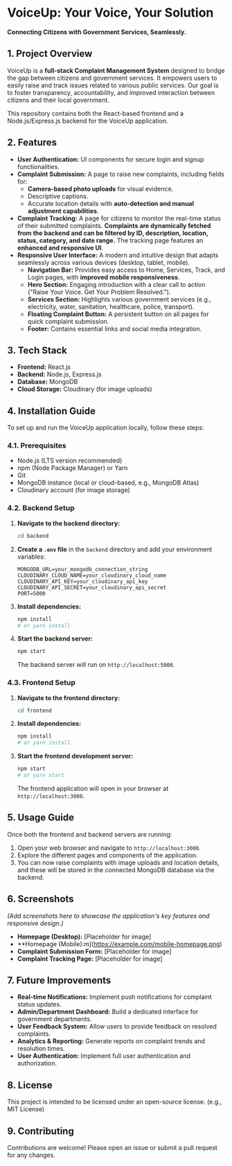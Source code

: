 # VoiceUp: Your Voice, Your Solution

**Connecting Citizens with Government Services, Seamlessly.**

## 1. Project Overview

VoiceUp is a **full-stack Complaint Management System** designed to bridge the gap between citizens and government services. It empowers users to easily raise and track issues related to various public services. Our goal is to foster transparency, accountability, and improved interaction between citizens and their local government.

This repository contains both the React-based frontend and a Node.js/Express.js backend for the VoiceUp application.

## 2. Features

*   **User Authentication:** UI components for secure login and signup functionalities.
*   **Complaint Submission:** A page to raise new complaints, including fields for:
    *   **Camera-based photo uploads** for visual evidence.
    *   Descriptive captions.
    *   Accurate location details with **auto-detection and manual adjustment capabilities**.
*   **Complaint Tracking:** A page for citizens to monitor the real-time status of their submitted complaints. **Complaints are dynamically fetched from the backend and can be filtered by ID, description, location, status, category, and date range.** The tracking page features an **enhanced and responsive UI**.
*   **Responsive User Interface:** A modern and intuitive design that adapts seamlessly across various devices (desktop, tablet, mobile).
    *   **Navigation Bar:** Provides easy access to Home, Services, Track, and Login pages, with **improved mobile responsiveness**.
    *   **Hero Section:** Engaging introduction with a clear call to action ("Raise Your Voice. Get Your Problem Resolved.").
    *   **Services Section:** Highlights various government services (e.g., electricity, water, sanitation, healthcare, police, transport).
    *   **Floating Complaint Button:** A persistent button on all pages for quick complaint submission.
    *   **Footer:** Contains essential links and social media integration.

## 3. Tech Stack

*   **Frontend:** React.js
*   **Backend:** Node.js, Express.js
*   **Database:** MongoDB
*   **Cloud Storage:** Cloudinary (for image uploads)

## 4. Installation Guide

To set up and run the VoiceUp application locally, follow these steps:

### 4.1. Prerequisites

*   Node.js (LTS version recommended)
*   npm (Node Package Manager) or Yarn
*   Git
*   MongoDB instance (local or cloud-based, e.g., MongoDB Atlas)
*   Cloudinary account (for image storage)

### 4.2. Backend Setup

1.  **Navigate to the backend directory:**
    ```bash
    cd backend
    ```
2.  **Create a `.env` file** in the `backend` directory and add your environment variables:
    ```
    MONGODB_URL=your_mongodb_connection_string
    CLOUDINARY_CLOUD_NAME=your_cloudinary_cloud_name
    CLOUDINARY_API_KEY=your_cloudinary_api_key
    CLOUDINARY_API_SECRET=your_cloudinary_api_secret
    PORT=5000
    ```
3.  **Install dependencies:**
    ```bash
    npm install
    # or yarn install
    ```
4.  **Start the backend server:**
    ```bash
    npm start
    ```
    The backend server will run on `http://localhost:5000`.

### 4.3. Frontend Setup

1.  **Navigate to the frontend directory:**
    ```bash
    cd frontend
    ```
2.  **Install dependencies:**
    ```bash
    npm install
    # or yarn install
    ```
3.  **Start the frontend development server:**
    ```bash
    npm start
    # or yarn start
    ```
    The frontend application will open in your browser at `http://localhost:3000`.

## 5. Usage Guide

Once both the frontend and backend servers are running:

1.  Open your web browser and navigate to `http://localhost:3000`.
2.  Explore the different pages and components of the application.
3.  You can now raise complaints with image uploads and location details, and these will be stored in the connected MongoDB database via the backend.

## 6. Screenshots

*(Add screenshots here to showcase the application's key features and responsive design.)*

*   **Homepage (Desktop):** [Placeholder for image]
*   **Homepage (Mobile):m](https://example.com/mobile-homepage.png)
*   **Complaint Submission Form:** [Placeholder for image]
*   **Complaint Tracking Page:** [Placeholder for image]

## 7. Future Improvements

*   **Real-time Notifications:** Implement push notifications for complaint status updates.
*   **Admin/Department Dashboard:** Build a dedicated interface for government departments.
*   **User Feedback System:** Allow users to provide feedback on resolved complaints.
*   **Analytics & Reporting:** Generate reports on complaint trends and resolution times.
*   **User Authentication:** Implement full user authentication and authorization.

## 8. License

This project is intended to be licensed under an open-source license. (e.g., MIT License)

## 9. Contributing

Contributions are welcome! Please open an issue or submit a pull request for any changes.